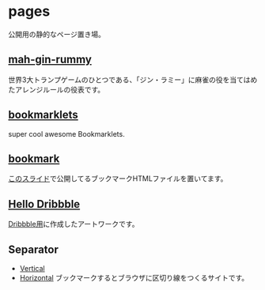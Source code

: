 # pages
公開用の静的なページ置き場。

## [mah-gin-rummy](https://psephopaiktes.github.io/pages/gin)
世界3大トランプゲームのひとつである、「ジン・ラミー」に麻雀の役を当てはめたアレンジルールの役表です。

## [bookmarklets](https://psephopaiktes.github.io/pages/bookmarklets)
super cool awesome Bookmarklets.

## [bookmark](https://github.com/psephopaiktes/pages/tree/master/bookmarks)
[このスライド](https://speakerdeck.com/psephopaiktes/browser-bookmarks-technique)で公開してるブックマークHTMLファイルを置いてます。

## [Hello Dribbble](https://psephopaiktes.github.io/pages/dribbble/)
[Dribbble用](https://dribbble.com/shots/5795003-Hello-Dribbble)に作成したアートワークです。

## Separator
- [Vertical](https://psephopaiktes.github.io/pages/separator/vertical.html)
- [Horizontal](https://psephopaiktes.github.io/pages/separator/horizontal.html)
ブックマークするとブラウザに区切り線をつくるサイトです。
